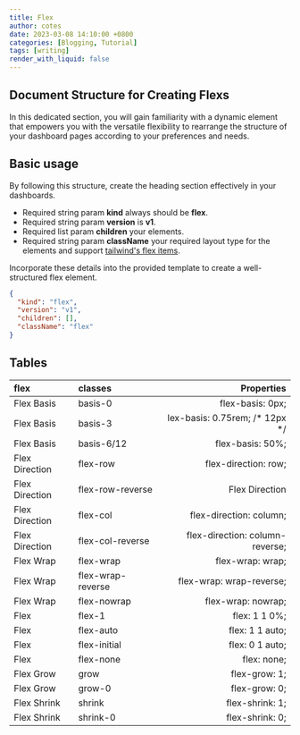 ```yaml
---
title: Flex
author: cotes
date: 2023-03-08 14:10:00 +0800
categories: [Blogging, Tutorial]
tags: [writing]
render_with_liquid: false
---
```


## Document Structure for Creating Flexs
In this dedicated section, you will gain familiarity with a dynamic element that empowers you with the versatile flexibility to rearrange the structure of your dashboard pages according to your preferences and needs.
## Basic usage
By following this structure, create the heading section effectively in your dashboards.
- Required string param **kind** always should be **flex**.
- Required string param **version** is **v1**.
- Required list param **children** your elements.
- Required string param **className** your required layout type for the elements and support [tailwind's flex items](https://www.tailwindcss.com/docs/flex).


Incorporate these details into the provided template to create a well-structured flex element.

```json
{
  "kind": "flex",
  "version": "v1",
  "children": [],
  "className": "flex"
}
```

## Tables

| flex           | classes           |                      Properties |
|:---------------|:------------------|--------------------------------:|
| Flex Basis     | basis-0           |                flex-basis: 0px; |
| Flex Basis     | basis-3           |  lex-basis: 0.75rem; /* 12px */ |
| Flex Basis     | basis-6/12        |                flex-basis: 50%; |
| Flex Direction | flex-row          |            flex-direction: row; |
| Flex Direction | flex-row-reverse  |                  Flex Direction |
| Flex Direction | flex-col          |         flex-direction: column; |
| Flex Direction | flex-col-reverse  | flex-direction: column-reverse; |
| Flex Wrap      | flex-wrap         |                flex-wrap: wrap; |
| Flex Wrap      | flex-wrap-reverse |        flex-wrap: wrap-reverse; |
| Flex Wrap      | flex-nowrap       |              flex-wrap: nowrap; |
| Flex           | flex-1            |                   flex: 1 1 0%; |
| Flex           | flex-auto         |                 flex: 1 1 auto; |
| Flex           | flex-initial      |                 flex: 0 1 auto; |
| Flex           | flex-none         |                     flex: none; |
| Flex Grow      | grow              |                  flex-grow: 1;  |
| Flex Grow      | grow-0            |                  flex-grow: 0;  |
| Flex Shrink    | shrink            |                 flex-shrink: 1; |
| Flex Shrink    | shrink-0          |                 flex-shrink: 0; |





